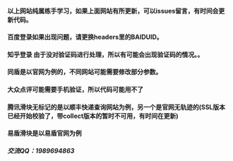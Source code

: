 #### 以上网站纯属练手学习，如果上面网站有所更新，可以issues留言，有时间会更新代码。
#### 百度登录如果出现问题，请更换headers里的BAIDUID。
#### 知乎登录 由于没对验证码进行处理，所以有可能会出现验证码的情况。。
#### 同盾是以官网为例的，不同网站可能需要修改部分参数。
#### 大众点评可能需要手机验证，所以代码可能用不了
#### 腾讯滑块无标记的是以顺丰快递查询网站为例，另一个是官网无轨迹的(SSL版本已经开始校验了，带collect版本的暂时不可用，有时间在更新)
#### 易盾滑块是以易盾官网为例
##### 交流QQ：1989694863
>>>>>>>
